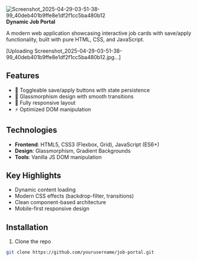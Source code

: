 ![Screenshot_2025-04-29-03-51-38-99_40deb401b9ffe8e1df2f1cc5ba480b12](https://github.com/user-attachments/assets/77a5e523-33a4-45a9-9ace-8dee64850286)
**Dynamic Job Portal**

A modern web application showcasing interactive job cards with save/apply functionality, built with pure HTML, CSS, and JavaScript.

[Uploading Screenshot_2025-04-29-03-51-38-99_40deb401b9ffe8e1df2f1cc5ba480b12.jpg…] <!-- Add your screenshot -->

## Features

- 💾 Toggleable save/apply buttons with state persistence
- 🎨 Glassmorphism design with smooth transitions
- 📱 Fully responsive layout
- ⚡ Optimized DOM manipulation

## Technologies

- **Frontend**: HTML5, CSS3 (Flexbox, Grid), JavaScript (ES6+)
- **Design**: Glassmorphism, Gradient Backgrounds
- **Tools**: Vanilla JS DOM manipulation

## Key Highlights

- Dynamic content loading
- Modern CSS effects (backdrop-filter, transitions)
- Clean component-based architecture
- Mobile-first responsive design

## Installation

1. Clone the repo
```bash
git clone https://github.com/yourusername/job-portal.git
